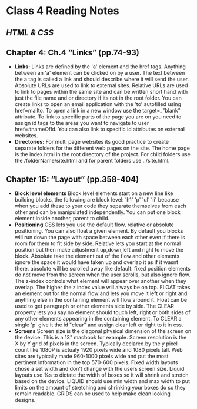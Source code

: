 # Class 4 Reading Notes
## <i>HTML & CSS</i>
## Chapter 4: Ch.4 “Links” (pp.74-93)
- **Links:** Links are defined by the 'a' element and the href tags. Anything between an 'a' element can be clicked on by a user.
The text between the a tag is called a link and should describe where it will send the user. Absolute URLs are used to link to external sites. Relative URLs are used to link to pages within the same site and can be written short hand with just the file name and or directory if its not in the root folder. You can create links to open an email application with the 'to' autofilled using href=mailto. To open a link in a new window use the target=_"blank" attribute. To link to specific parts of the page you are on you need to assign id tags to the areas you want to navigate to user href=#nameOfId. You can also link to specific id attributes on external websites.
- **Directories:** For multi page websites its good practice to create separate folders for the different web pages on the site. The home page is the index.html in the root directory of the project. For child folders use the /folderName/site.html and for parent folders use ../site.html.

## Chapter 15: “Layout” (pp.358-404)
- **Block level elements** Block level elements start on a new line like building blocks, the following are block level: 'h1' 'p' 'ul' 'li' because when you add these to your code they separate themselves from each other and can be manipulated independently. You can put one block element inside another, parent to child.
- **Positioning** CSS lets you use the default flow, relative or absolute positioning. You can also float a given element. By default you blocks will run down the page with space between each other even if there is room for them to fit side by side. Relative lets you start at the normal position but then make adjustment up,down,left and right to move the block. Absolute take the element out of the flow and other elements ignore the space it would have taken up and overlap it as if it wasnt there. absolute will be scrolled away like default. fixed position elements do not move from the screen when the user scrolls, but also ignore flow. The z-index controls what element will appear over another when they overlap. The higher the z index value will always be on top. FLOAT takes an element out for the normal flow and lets you move it left or right and anything else in the containing element will flow around it. Float can be used to get paragraph or other elements side by side. The CLEAR property lets you say no element should touch left, right or both sides of any other elements appearing in the containing element. To CLEAR a single 'p' give it the id "clear" and assign clear left or right to it in css.
- **Screens** Screen size is the diagonal physical dimension of the screen on the device. This is a 13" macbook for example. Screen resolution is the X by Y grid of pixels in the screen. Typically declared by the y pixel count like 1080P is actualy 1920 pixels wide and 1080 pixels tall. Web sites are typically made 960-1000 pixels wide and put the most pertinent information in the top 570-600 pixels. Fixed width layouts chose a set width and don't change with the users screen size. Liquid layouts use %s to dictate the width of boxes so it will shrink and stretch based on the device. LIQUID should use min width and max width to put limits on the amount of stretching and shrinking your boxes do so they remain readable. GRIDS can be used to help make clean looking designs.

